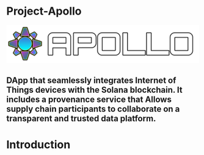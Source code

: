 # Project-Apollo

<img src="./Images/logo.png" width="1000">

## DApp that seamlessly integrates Internet of Things devices with the Solana blockchain. It includes a provenance service that Allows supply chain participants to collaborate on a transparent and trusted data platform.

# Introduction

